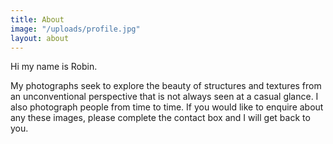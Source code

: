```yaml
---
title: About
image: "/uploads/profile.jpg"
layout: about
---
```


Hi my name is Robin.

My photographs seek to explore the beauty of structures and textures from an unconventional perspective that is not always seen at a casual glance.  I also photograph people from time to time.  If you would like to enquire about any these images, please complete the contact box and I will get back to you.
